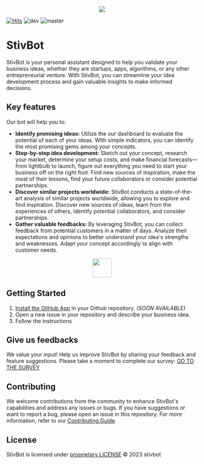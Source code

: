 <p align="center">
  <a href="https://stivbot.com"><img src="https://avatars.githubusercontent.com/u/137118346?s=200"></a>
</p>

[![Hits](https://hits.seeyoufarm.com/api/count/incr/badge.svg?url=https%3A%2F%2Fgithub.com%2FLucBerge%2Fstiv&count_bg=%2379C83D&title_bg=%23555555&icon=&icon_color=%23E7E7E7&title=hits&edge_flat=false)](https://hits.seeyoufarm.com)
![dev](https://img.shields.io/github/actions/workflow/status/stivbot/stivbot/deploy-dev.yml?label=deploy-dev)
![master](https://img.shields.io/github/actions/workflow/status/stivbot/stivbot/deploy-master.yml?label=deploy-master)

# StivBot 

StivBot is your personal assistant designed to help you validate your business ideas, whether they are startups, apps, algorithms, or any other entrepreneurial venture. With StivBot, you can streamline your idea development process and gain valuable insights to make informed decisions.

## Key features

Our bot will help you to:
- **Identify promising ideas:** Utilize the our dashboard to evaluate the potential of each of your ideas. With simple indicators, you can identify the most promising gems among your concepts.
- **Step-by-step idea development:** Sketch out your concept, research your market, determine your setup costs, and make financial forecasts—from lightbulb to launch, figure out everything you need to start your business off on the right foot. Find new sources of inspiration, make the most of their lessons, find your future collaborators or consider potential partnerships.
- **Discover similar projects worldwide:** StivBot conducts a state-of-the-art analysis of similar projects worldwide, allowing you to explore and find inspiration. Discover new sources of ideas, learn from the experiences of others, identify potential collaborators, and consider partnerships.
- **Gather valuable feedbacks:** By leveraging StivBot, you can collect feedback from potential customers in a matter of days. Analyze their expectations and opinions to better understand your idea's strengths and weaknesses. Adapt your concept accordingly to align with customer needs.

<p align="center">
  <a href="https://github.com/stivbot/sandbox"><img src="https://img.shields.io/badge/Test%20in%20the%20Sandbox-18627d?style=flat-square" height="50" /></a>
</p>

## Getting Started

1. [Install the GitHub App](https://github.com/marketplace/stivbot) in your Github repository. _(SOON AVAILABLE)_
2. Open a new issue in your repository and describe your business idea.
3. Follow the instructions

## Give us feedbacks

We value your input! Help us improve StivBot by sharing your feedback and feature suggestions. Please take a moment to complete our survey: [GO TO THE SURVEY](https://docs.google.com/forms/d/e/1FAIpQLSdnBZ3ewBQNmbdx8TiMUsXl6A0qVDOPLcWKZ46i5CCLdz4Y3A/viewform)

## Contributing

We welcome contributions from the community to enhance StivBot's capabilities and address any issues or bugs. If you have suggestions or want to report a bug, please open an issue in this repository. For more information, refer to our [Contributing Guide](CONTRIBUTING.md).

## License

StivBot is licensed under [proprietary LICENSE](LICENSE) © 2023 stivbot
